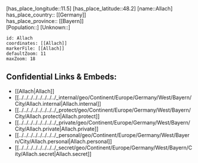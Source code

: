 ﻿---
location: [48.2,11.5] 
mapzoom: [7,12] 
mapmarker: city 
type: City
tags:
- geo/City


SpocWebEntityId: 28743
isDeleted: false
confidential: public

---
[has_place_longitude::11.5] 
[has_place_latitude::48.2] 
[name::Allach] 
has_place_country:: [[Germany]]  
has_place_province:: [[Bayern]]  
[Population::] 
[Unknown::] 


```leaflet
id: Allach
coordinates: [[Allach]] 
markerFile: [[Allach]] 
defaultZoom: 11 
maxZoom: 18
```


## Confidential Links & Embeds: 
- [[Allach|Allach]]  
- [[../../../../../../../../_internal/geo/Continent/Europe/Germany/West/Bayern/City/Allach.internal|Allach.internal]] 
- [[../../../../../../../../_protect/geo/Continent/Europe/Germany/West/Bayern/City/Allach.protect|Allach.protect]] 
- [[../../../../../../../../_private/geo/Continent/Europe/Germany/West/Bayern/City/Allach.private|Allach.private]] 
- [[../../../../../../../../_personal/geo/Continent/Europe/Germany/West/Bayern/City/Allach.personal|Allach.personal]] 
- [[../../../../../../../../_secret/geo/Continent/Europe/Germany/West/Bayern/City/Allach.secret|Allach.secret]] 
